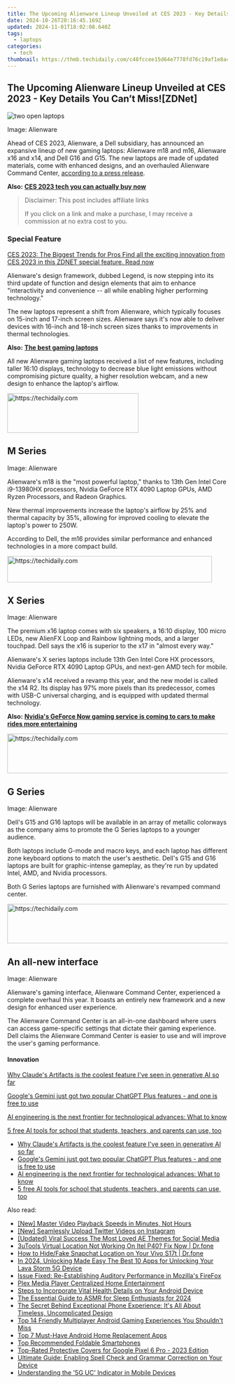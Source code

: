 ```yaml
---
title: The Upcoming Alienware Lineup Unveiled at CES 2023 - Key Details You Can’t Miss![ZDNet]
date: 2024-10-26T20:16:45.169Z
updated: 2024-11-01T18:02:08.640Z
tags:
  - laptops
categories:
  - tech
thumbnail: https://thmb.techidaily.com/c48fccee15d64e7778fd76c19af1e8a44abed6b45fe483336543f1981668afa0.jpg
---
```


## The Upcoming Alienware Lineup Unveiled at CES 2023 - Key Details You Can’t Miss![ZDNet]

![two open laptops](https://www.zdnet.com/a/img/resize/41ead81666929e1377b2edaa184b9f5f13533663/2023/01/04/9246ff61-6e9d-48ba-b74b-762fc255da9d/aw-mobility-281.jpg?auto=webp&width=1280)

Image: Alienware

Ahead of CES 2023, Alienware, a Dell subsidiary, has announced an expansive lineup of new gaming laptops: Alienware m18 and m16, Alienware x16 and x14, and Dell G16 and G15\. The new laptops are made of updated materials, come with enhanced designs, and an overhauled Alienware Command Center, [according to a press release](https://www.prnewswire.com/news-releases/alienware-revamps-its-iconic-laptop-armada-at-ces-2023-301710766.html).

**Also:** [**CES 2023 tech you can actually buy now**](https://www.zdnet.com/article/ces-2023-tech-you-can-buy/)

>  Disclaimer: This post includes affiliate links
>
>  If you click on a link and make a purchase, I may receive a commission at no extra cost to you.
>

### Special Feature

[CES 2023: The Biggest Trends for Pros Find all the exciting innovation from CES 2023 in this ZDNET special feature.  Read now](https://www.zdnet.com/topic/ces-2023-the-biggest-trends-for-pros/)

Alienware's design framework, dubbed Legend, is now stepping into its third update of function and design elements that aim to enhance "interactivity and convenience -- all while enabling higher performing technology."

The new laptops represent a shift from Alienware, which typically focuses on 15-inch and 17-inch screen sizes. Alienware says it's now able to deliver devices with 16-inch and 18-inch screen sizes thanks to improvements in thermal technologies.

**Also:** [**The best gaming laptops**](https://www.zdnet.com/article/best-gaming-laptop/)

All new Alienware gaming laptops received a list of new features, including taller 16:10 displays, technology to decrease blue light emissions without compromising picture quality, a higher resolution webcam, and a new design to enhance the laptop's airflow.

<!-- affiliate ads begin -->
<a href="https://malaysia-healthcare-travel-council.pxf.io/c/5597632/1557746/17382" target="_top" id="1557746">
  <img src="//a.impactradius-go.com/display-ad/17382-1557746" border="0" alt="https://techidaily.com" width="300" height="90"/>
</a>
<img height="0" width="0" src="https://malaysia-healthcare-travel-council.pxf.io/i/5597632/1557746/17382" style="position:absolute;visibility:hidden;" border="0" />
<!-- affiliate ads end -->

## **M Series**

Image: Alienware

Alienware's m18 is the "most powerful laptop," thanks to 13th Gen Intel Core i9-13980HX processors, Nvidia GeForce RTX 4090 Laptop GPUs, AMD Ryzen Processors, and Radeon Graphics. 

New thermal improvements increase the laptop's airflow by 25% and thermal capacity by 35%, allowing for improved cooling to elevate the laptop's power to 250W.

According to Dell, the m16 provides similar performance and enhanced technologies in a more compact build.

<!-- affiliate ads begin -->
<a href="https://aligracehair.sjv.io/c/5597632/2135418/19272" target="_top" id="2135418">
  <img src="//a.impactradius-go.com/display-ad/19272-2135418" border="0" alt="https://techidaily.com" width="468" height="60"/>
</a>
<img height="0" width="0" src="https://aligracehair.sjv.io/i/5597632/2135418/19272" style="position:absolute;visibility:hidden;" border="0" />
<!-- affiliate ads end -->

## **X Series**

Image: Alienware

The premium x16 laptop comes with six speakers, a 16:10 display, 100 micro LEDs, new AlienFX Loop and Rainbow lightning mods, and a larger touchpad. Dell says the x16 is superior to the x17 in "almost every way."

Alienware's X series laptops include 13th Gen Intel Core HX processors, Nvidia GeForce RTX 4090 Laptop GPUs, and next-gen AMD tech for mobile.

Alienware's x14 received a revamp this year, and the new model is called the x14 R2\. Its display has 97% more pixels than its predecessor, comes with USB-C universal charging, and is equipped with updated thermal technology.

**Also:** [**Nvidia's GeForce Now gaming service is coming to cars to make rides more entertaining**](https://www.zdnet.com/article/nvidias-geforce-now-gaming-service-is-coming-to-cars-to-make-rides-more-entertaining/)

<!-- affiliate ads begin -->
<a href="https://appsumo.8odi.net/c/5597632/2100537/7443" target="_top" id="2100537">
  <img src="//a.impactradius-go.com/display-ad/7443-2100537" border="0" alt="https://techidaily.com" width="728" height="90"/>
</a>
<img height="0" width="0" src="https://appsumo.8odi.net/i/5597632/2100537/7443" style="position:absolute;visibility:hidden;" border="0" />
<!-- affiliate ads end -->

## **G Series**

Image: Alienware

Dell's G15 and G16 laptops will be available in an array of metallic colorways as the company aims to promote the G Series laptops to a younger audience.

Both laptops include G-mode and macro keys, and each laptop has different zone keyboard options to match the user's aesthetic. Dell's G15 and G16 laptops are built for graphic-intense gameplay, as they're run by updated Intel, AMD, and Nvidia processors. 

Both G Series laptops are furnished with Alienware's revamped command center.

<!-- affiliate ads begin -->
<a href="https://ephamedtechinc.pxf.io/c/5597632/2137208/26400" target="_top" id="2137208">
  <img src="//a.impactradius-go.com/display-ad/26400-2137208" border="0" alt="https://techidaily.com" width="728" height="90"/>
</a>
<img height="0" width="0" src="https://ephamedtechinc.pxf.io/i/5597632/2137208/26400" style="position:absolute;visibility:hidden;" border="0" />
<!-- affiliate ads end -->

## **An all-new interface**

Image: Alienware

Alienware's gaming interface, Alienware Command Center, experienced a complete overhaul this year. It boasts an entirely new framework and a new design for enhanced user experience. 

The Alienware Command Center is an all-in-one dashboard where users can access game-specific settings that dictate their gaming experience. Dell claims the Alienware Command Center is easier to use and will improve the user's gaming performance. 

#### Innovation

[Why Claude's Artifacts is the coolest feature I've seen in generative AI so far](https://www.zdnet.com/article/why-claudes-artifacts-is-the-coolest-feature-ive-seen-in-generative-ai-so-far/ "Why Claude's Artifacts is the coolest feature I've seen in generative AI so far")

[Google's Gemini just got two popular ChatGPT Plus features - and one is free to use](https://www.zdnet.com/article/googles-gemini-just-got-two-popular-chatgpt-plus-features-and-one-is-free-to-use/ "Google's Gemini just got two popular ChatGPT Plus features - and one is free to use")

[AI engineering is the next frontier for technological advances: What to know](https://www.zdnet.com/article/ai-engineering-is-the-next-frontier-for-technological-advances-what-you-need-to-know/ "AI engineering is the next frontier for technological advances: What to know")

[5 free AI tools for school that students, teachers, and parents can use, too](https://www.zdnet.com/article/5-free-ai-tools-for-school-that-students-teachers-and-parents-can-use-too/ "5 free AI tools for school that students, teachers, and parents can use, too")

* [Why Claude's Artifacts is the coolest feature I've seen in generative AI so far](https://www.zdnet.com/article/why-claudes-artifacts-is-the-coolest-feature-ive-seen-in-generative-ai-so-far/ "Why Claude's Artifacts is the coolest feature I've seen in generative AI so far")
* [Google's Gemini just got two popular ChatGPT Plus features - and one is free to use](https://www.zdnet.com/article/googles-gemini-just-got-two-popular-chatgpt-plus-features-and-one-is-free-to-use/ "Google's Gemini just got two popular ChatGPT Plus features - and one is free to use")
* [AI engineering is the next frontier for technological advances: What to know](https://www.zdnet.com/article/ai-engineering-is-the-next-frontier-for-technological-advances-what-you-need-to-know/ "AI engineering is the next frontier for technological advances: What to know")
* [5 free AI tools for school that students, teachers, and parents can use, too](https://www.zdnet.com/article/5-free-ai-tools-for-school-that-students-teachers-and-parents-can-use-too/ "5 free AI tools for school that students, teachers, and parents can use, too")

<ins class="adsbygoogle"
     style="display:block"
     data-ad-format="autorelaxed"
     data-ad-client="ca-pub-7571918770474297"
     data-ad-slot="1223367746"></ins>

<ins class="adsbygoogle"
     style="display:block"
     data-ad-client="ca-pub-7571918770474297"
     data-ad-slot="8358498916"
     data-ad-format="auto"
     data-full-width-responsive="true"></ins>

<span class="atpl-alsoreadstyle">Also read:</span>
<div><ul>
<li><a href="https://extra-support.techidaily.com/new-master-video-playback-speeds-in-minutes-not-hours/"><u>[New] Master Video Playback Speeds in Minutes, Not Hours</u></a></li>
<li><a href="https://twitter-clips.techidaily.com/new-seamlessly-upload-twitter-videos-on-instagram/"><u>[New] Seamlessly Upload Twitter Videos on Instagram</u></a></li>
<li><a href="https://instagram-videos.techidaily.com/updated-viral-success-the-most-loved-ae-themes-for-social-media/"><u>[Updated] Viral Success The Most Loved AE Themes for Social Media</u></a></li>
<li><a href="https://location-fake.techidaily.com/3utools-virtual-location-not-working-on-itel-p40-fix-now-drfone-by-drfone-virtual-android/"><u>3uTools Virtual Location Not Working On Itel P40? Fix Now | Dr.fone</u></a></li>
<li><a href="https://location-social.techidaily.com/how-to-hidefake-snapchat-location-on-your-vivo-s17t-drfone-by-drfone-virtual-android/"><u>How to Hide/Fake Snapchat Location on Your Vivo S17t | Dr.fone</u></a></li>
<li><a href="https://android-unlock.techidaily.com/in-2024-unlocking-made-easy-the-best-10-apps-for-unlocking-your-lava-storm-5g-device-by-drfone-android/"><u>In 2024, Unlocking Made Easy The Best 10 Apps for Unlocking Your Lava Storm 5G Device</u></a></li>
<li><a href="https://sound-issues.techidaily.com/issue-fixed-re-establishing-auditory-performance-in-mozillas-firefox/"><u>Issue Fixed: Re-Establishing Auditory Performance in Mozilla's FireFox</u></a></li>
<li><a href="https://extra-lessons.techidaily.com/plex-media-player-centralized-home-entertainment/"><u>Plex Media Player Centralized Home Entertainment</u></a></li>
<li><a href="https://hardware-reviews.techidaily.com/steps-to-incorporate-vital-health-details-on-your-android-device/"><u>Steps to Incorporate Vital Health Details on Your Android Device</u></a></li>
<li><a href="https://some-approaches.techidaily.com/the-essential-guide-to-asmr-for-sleep-enthusiasts-for-2024/"><u>The Essential Guide to ASMR for Sleep Enthusiasts for 2024</u></a></li>
<li><a href="https://hardware-reviews.techidaily.com/the-secret-behind-exceptional-phone-experience-its-all-about-timeless-uncomplicated-design/"><u>The Secret Behind Exceptional Phone Experience: It's All About Timeless, Uncomplicated Design</u></a></li>
<li><a href="https://hardware-reviews.techidaily.com/top-14-friendly-multiplayer-android-gaming-experiences-you-shouldnt-miss/"><u>Top 14 Friendly Multiplayer Android Gaming Experiences You Shouldn't Miss</u></a></li>
<li><a href="https://hardware-reviews.techidaily.com/top-7-must-have-android-home-replacement-apps/"><u>Top 7 Must-Have Android Home Replacement Apps</u></a></li>
<li><a href="https://hardware-reviews.techidaily.com/top-recommended-foldable-smartphones/"><u>Top Recommended Foldable Smartphones</u></a></li>
<li><a href="https://hardware-reviews.techidaily.com/top-rated-protective-covers-for-google-pixel-6-pro-2023-edition/"><u>Top-Rated Protective Covers for Google Pixel 6 Pro - 2023 Edition</u></a></li>
<li><a href="https://hardware-reviews.techidaily.com/ultimate-guide-enabling-spell-check-and-grammar-correction-on-your-device/"><u>Ultimate Guide: Enabling Spell Check and Grammar Correction on Your Device</u></a></li>
<li><a href="https://hardware-reviews.techidaily.com/understanding-the-5g-uc-indicator-in-mobile-devices/"><u>Understanding the '5G UC' Indicator in Mobile Devices</u></a></li>
</ul></div>

